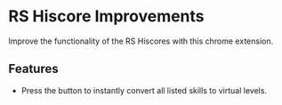 # RS Hiscore Improvements

Improve the functionality of the RS Hiscores with this chrome extension.

## Features

* Press the button to instantly convert all listed skills to virtual levels.
